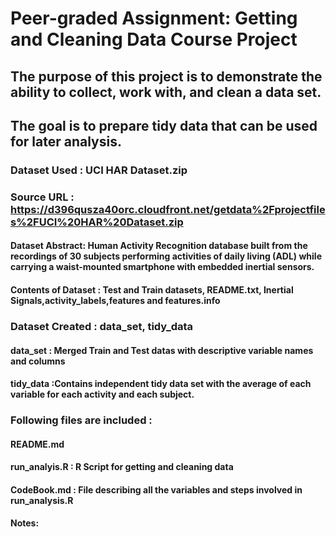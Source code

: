# Peer-graded Assignment: Getting and Cleaning Data Course Project
## The purpose of this project is to demonstrate the ability to collect, work with, and clean a data set. 
## The goal is to prepare tidy data that can be used for later analysis.

### Dataset Used : UCI HAR Dataset.zip
### Source URL : https://d396qusza40orc.cloudfront.net/getdata%2Fprojectfiles%2FUCI%20HAR%20Dataset.zip
#### Dataset Abstract: Human Activity Recognition database built from the recordings of 30 subjects performing activities of daily living (ADL) while carrying a waist-mounted smartphone with embedded inertial sensors.
#### Contents of Dataset : 	Test and Train datasets, README.txt, Inertial Signals,activity_labels,features and features.info

### Dataset Created : data_set, tidy_data
#### data_set : Merged Train and Test datas with descriptive variable names and columns
#### tidy_data :Contains independent tidy data set with the average of each variable for each activity and each subject.


### Following files are included :
#### README.md
#### run_analyis.R : R Script for getting and cleaning data
#### CodeBook.md : File describing all the variables and steps involved in run_analysis.R

#### Notes:
